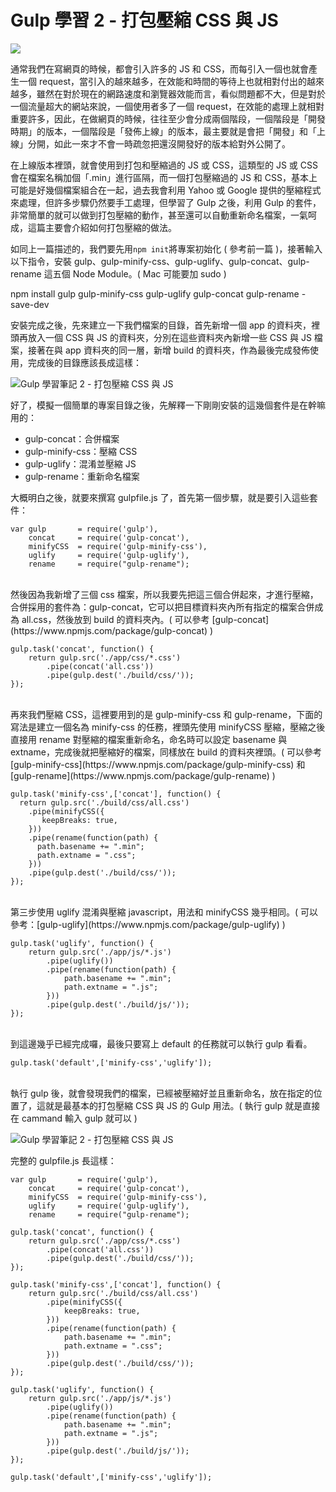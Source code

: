 # Gulp 學習 2 - 打包壓縮 CSS 與 JS 

![](/img/articles/201503/gulp-2-compress-js-css.jpg#preview-img)

通常我們在寫網頁的時候，都會引入許多的 JS 和 CSS，而每引入一個也就會產生一個 request，當引入的越來越多，在效能和時間的等待上也就相對付出的越來越多，雖然在對於現在的網路速度和瀏覽器效能而言，看似問題都不大，但是對於一個流量超大的網站來說，一個使用者多了一個 request，在效能的處理上就相對重要許多，因此，在做網頁的時候，往往至少會分成兩個階段，一個階段是「開發時期」的版本，一個階段是「發佈上線」的版本，最主要就是會把「開發」和「上線」分開，如此一來才不會一時疏忽把還沒開發好的版本給對外公開了。

在上線版本裡頭，就會使用到打包和壓縮過的 JS 或 CSS，這類型的 JS 或 CSS 會在檔案名稱加個「.min」進行區隔，而一個打包壓縮過的 JS 和 CSS，基本上可能是好幾個檔案組合在一起，過去我會利用 Yahoo 或 Google 提供的壓縮程式來處理，但許多步驟仍然要手工處理，但學習了 Gulp 之後，利用 Gulp 的套件，非常簡單的就可以做到打包壓縮的動作，甚至還可以自動重新命名檔案，一氣呵成，這篇主要會介紹如何打包壓縮的做法。

如同上一篇描述的，我們要先用`npm init`將專案初始化 ( 參考前一篇 )，接著輸入以下指令，安裝 gulp、gulp-minify-css、gulp-uglify、gulp-concat、gulp-rename 這五個 Node Module。( Mac 可能要加 sudo )

npm install gulp gulp-minify-css gulp-uglify gulp-concat gulp-rename -save-dev

安裝完成之後，先來建立一下我們檔案的目錄，首先新增一個 app 的資料夾，裡頭再放入一個 CSS 與 JS 的資料夾，分別在這些資料夾內新增一些 CSS 與 JS 檔案，接著在與 app 資料夾的同一層，新增 build 的資料夾，作為最後完成發佈使用，完成後的目錄應該長成這樣：

![Gulp 學習筆記 2 - 打包壓縮 CSS 與 JS](/img/articles/201503/20150306_1_02.jpg)

好了，模擬一個簡單的專案目錄之後，先解釋一下剛剛安裝的這幾個套件是在幹嘛用的：

- gulp-concat：合併檔案
- gulp-minify-css：壓縮 CSS
- gulp-uglify：混淆並壓縮 JS
- gulp-rename：重新命名檔案

大概明白之後，就要來撰寫 gulpfile.js 了，首先第一個步驟，就是要引入這些套件：

	var gulp       = require('gulp'),
	    concat     = require('gulp-concat'),
	    minifyCSS  = require('gulp-minify-css'),
	    uglify     = require('gulp-uglify'),
	    rename     = require("gulp-rename");

<br/>
然後因為我新增了三個 css 檔案，所以我要先把這三個合併起來，才進行壓縮，合併採用的套件為：gulp-concat，它可以把目標資料夾內所有指定的檔案合併成為 all.css，然後放到 build 的資料夾內。( 可以參考 [gulp-concat](https://www.npmjs.com/package/gulp-concat) )

	gulp.task('concat', function() {
	    return gulp.src('./app/css/*.css')
	        .pipe(concat('all.css'))
	        .pipe(gulp.dest('./build/css/'));
	});

<br/>
再來我們壓縮 CSS，這裡要用到的是 gulp-minify-css 和 gulp-rename，下面的寫法是建立一個名為 minify-css 的任務，裡頭先使用 minifyCSS 壓縮，壓縮之後直接用 rename 對壓縮的檔案重新命名，命名時可以設定 basename 與 extname，完成後就把壓縮好的檔案，同樣放在 build 的資料夾裡頭。( 可以參考 [gulp-minify-css](https://www.npmjs.com/package/gulp-minify-css) 和 [gulp-rename](https://www.npmjs.com/package/gulp-rename) )

	gulp.task('minify-css',['concat'], function() {
	  return gulp.src('./build/css/all.css')
	    .pipe(minifyCSS({
	       keepBreaks: true,
	    }))
	    .pipe(rename(function(path) {
	      path.basename += ".min";
	      path.extname = ".css";
	    }))
	    .pipe(gulp.dest('./build/css/'));
	});

<br/>
第三步使用 uglify 混淆與壓縮 javascript，用法和 minifyCSS 幾乎相同。( 可以參考：[gulp-uglify](https://www.npmjs.com/package/gulp-uglify) )

	gulp.task('uglify', function() {
	    return gulp.src('./app/js/*.js')
	        .pipe(uglify())
	        .pipe(rename(function(path) {
	            path.basename += ".min";
	            path.extname = ".js";
	        }))
	        .pipe(gulp.dest('./build/js/'));
	});

<br/>
到這邊幾乎已經完成囉，最後只要寫上 default 的任務就可以執行 gulp 看看。

	gulp.task('default',['minify-css','uglify']);

<br/>
執行 gulp 後，就會發現我們的檔案，已經被壓縮好並且重新命名，放在指定的位置了，這就是最基本的打包壓縮 CSS 與 JS 的 Gulp 用法。( 執行 gulp 就是直接在 cammand 輸入 gulp 就可以 )

![Gulp 學習筆記 2 - 打包壓縮 CSS 與 JS](/img/articles/201503/20150306_1_02.jpg)

完整的 gulpfile.js 長這樣：

	var gulp       = require('gulp'),
	    concat     = require('gulp-concat'),
	    minifyCSS  = require('gulp-minify-css'),
	    uglify     = require('gulp-uglify'),
	    rename     = require("gulp-rename");

	gulp.task('concat', function() {
	    return gulp.src('./app/css/*.css')
	        .pipe(concat('all.css'))
	        .pipe(gulp.dest('./build/css/'));
	});

	gulp.task('minify-css',['concat'], function() {
	    return gulp.src('./build/css/all.css')
	        .pipe(minifyCSS({
	            keepBreaks: true,
	        }))
	        .pipe(rename(function(path) {
	            path.basename += ".min";
	            path.extname = ".css";
	        }))
	        .pipe(gulp.dest('./build/css/'));
	});

	gulp.task('uglify', function() {
	    return gulp.src('./app/js/*.js')
	        .pipe(uglify())
	        .pipe(rename(function(path) {
	            path.basename += ".min";
	            path.extname = ".js";
	        }))
	        .pipe(gulp.dest('./build/js/'));
	});

	gulp.task('default',['minify-css','uglify']);

<br/>
